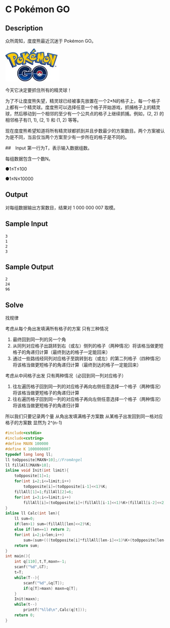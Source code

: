 # C Pokémon GO
## Description
众所周知，度度熊最近沉迷于 Pokémon GO。

![](/assets/C777-1003-1.jpg)

今天它决定要抓住所有的精灵球！

为了不让度度熊失望，精灵球已经被事先放置在一个2*N的格子上，每一个格子上都有一个精灵球。度度熊可以选择任意一个格子开始游戏，抓捕格子上的精灵球，然后移动到一个相邻的至少有一个公共点的格子上继续抓捕。例如，(2, 2) 的相邻格子有(1, 1), (2, 1) 和 (1, 2) 等等。

现在度度熊希望知道将所有精灵球都抓到并且步数最少的方案数目。两个方案被认为是不同，当且仅当两个方案至少有一步所在的格子是不同的。
 

##　Input
第一行为T，表示输入数据组数。

每组数据包含一个数N。

●1≤T≤100

●1≤N≤10000
 

## Output
对每组数据输出方案数目，结果对 1 000 000 007 取模。
 

## Sample Input
```
3
1
2
3
```

## Sample Output
```
2
24
96
```
## Solve

找规律

考虑从每个角出发填满所有格子的方案
只有三种情况
1. 最终回到同一列的另一个角
2. 从同列对应格子出跳转到右（或左）侧列的格子（两种情况）将该格当做更短格子的角递归计算（最终到达的格子一定能回来）
3. 通过一些路线经同列对应格子至跳转到右（或左）的第二列格子（四种情况） 将该格当做更短格子的角递归计算（最终到达的格子一定能回来）

考虑从中间格子出发
只有两种情况（必回到同一列对应格子）
1. 往左遍历格子回到同一列的对应格子再向右侧任意选择一个格子（两种情况）将该格当做更短格子的角递归计算
2. 往右遍历格子回到同一列的对应格子再向左侧任意选择一个格子（两种情况）将该格当做更短格子的角递归计算

所以我们只要记录两个量
从角出发填满格子方案数
从某格子出发回到同一格对应格子的方案数 显然为 2^(n-1)
```cpp
#include<cstdio>
#include<cstring>
#define MAXN 100000
#define K 1000000007
typedef long long ll;
ll toOpposite[MAXN+10];//FromAngel
ll fillAll[MAXN+10];
inline void Init(int limit){
    toOpposite[1]=1;
    for(int i=2;i<=limit;i++)
        toOpposite[i]=(toOpposite[i-1]<<1)%K;
    fillAll[1]=1;fillAll[2]=6;
    for(int i=3;i<=limit;i++)
        fillAll[i]=(toOpposite[i]+(fillAll[i-1]<<1)%K+(fillAll[i-2]<<2)%K)%K;
}
inline ll Calc(int len){
    ll sum=0;
    if(len>1) sum=(fillAll[len]<<2)%K;
    else if(len==1) return 2; 
    for(int i=2;i<len;i++)
        sum=(sum+(((toOpposite[i]*fillAll[len-i]<<1)%K+(toOpposite[len-i+1]*fillAll[i-1]<<1)%K)<<1)%K)%K;
    return sum;
}
int main(){
    int q[110],t,T,maxn=-1;
    scanf("%d",&T);
    t=T;
    while(T--){
        scanf("%d",&q[T]);
        if(q[T]>maxn) maxn=q[T];
    }
    Init(maxn);
    while(t--)
        printf("%lld\n",Calc(q[t]));
    return 0;
} 
```